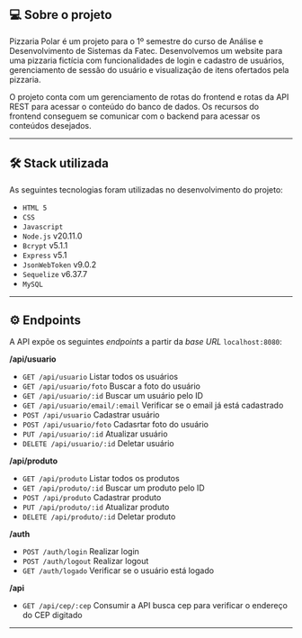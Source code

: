 ## 💻 Sobre o projeto
Pizzaria Polar é um projeto para o 1º semestre do curso de Análise e Desenvolvimento de Sistemas da Fatec. Desenvolvemos um website para uma pizzaria fictícia com funcionalidades de login e cadastro de usuários, gerenciamento de sessão do usuário e visualização de itens ofertados pela pizzaria.

O projeto conta com um gerenciamento de rotas do frontend e rotas da API REST para acessar o conteúdo do banco de dados. Os recursos do frontend conseguem se comunicar com o backend para acessar os conteúdos desejados.

---

## 🛠 Stack utilizada

As seguintes tecnologias foram utilizadas no desenvolvimento do projeto:

* `HTML 5`
* `CSS`
* `Javascript`
* `Node.js` v20.11.0
* `Bcrypt` v5.1.1 
* `Express` v5.1 
* `JsonWebToken` v9.0.2 
* `Sequelize` v6.37.7 
* `MySQL` 
---


## ⚙️ Endpoints


A API expõe os seguintes *endpoints* a partir da *base URL* `localhost:8080`:

**/api/usuario**
* `GET /api/usuario` Listar todos os usuários
* `GET /api/usuario/foto` Buscar a foto do usuário
* `GET /api/usuario/:id` Buscar um usuário pelo ID
* `GET /api/usuario/email/:email` Verificar se o email já está cadastrado
* `POST /api/usuario` Cadastrar usuário
* `POST /api/usuario/foto` Cadasrtar foto do usuário
* `PUT /api/usuario/:id` Atualizar usuário
* `DELETE /api/usuario/:id` Deletar usuário

**/api/produto**
* `GET /api/produto` Listar todos os produtos
* `GET /api/produto/:id` Buscar um produto pelo ID
* `POST /api/produto` Cadastrar produto
* `PUT /api/produto/:id` Atualizar produto
* `DELETE /api/produto/:id` Deletar produto

**/auth**
* `POST /auth/login` Realizar login
* `POST /auth/logout` Realizar logout
* `GET /auth/logado` Verificar se o usuário está logado

**/api**
* `GET /api/cep/:cep` Consumir a API busca cep para verificar o endereço do CEP digitado
---
